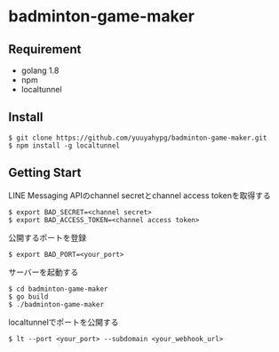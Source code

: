 # badminton-game-maker
## Requirement
* golang 1.8
* npm
* localtunnel

## Install
```
$ git clone https://github.com/yuuyahypg/badminton-game-maker.git
$ npm install -g localtunnel
```

## Getting Start
LINE Messaging APIのchannel secretとchannel access tokenを取得する  
```
$ export BAD_SECRET=<channel secret>
$ export BAD_ACCESS_TOKEN=<channel access token>
```


公開するポートを登録  
```
$ export BAD_PORT=<your_port>
```


サーバーを起動する  
```
$ cd badminton-game-maker
$ go build
$ ./badminton-game-maker
```  


localtunnelでポートを公開する  
```
$ lt --port <your_port> --subdomain <your_webhook_url>
```  
